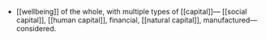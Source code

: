 - [[wellbeing]] of the whole, with multiple types of [[capital]]— [[social capital]], [[human capital]], financial, [[natural capital]], manufactured—considered.